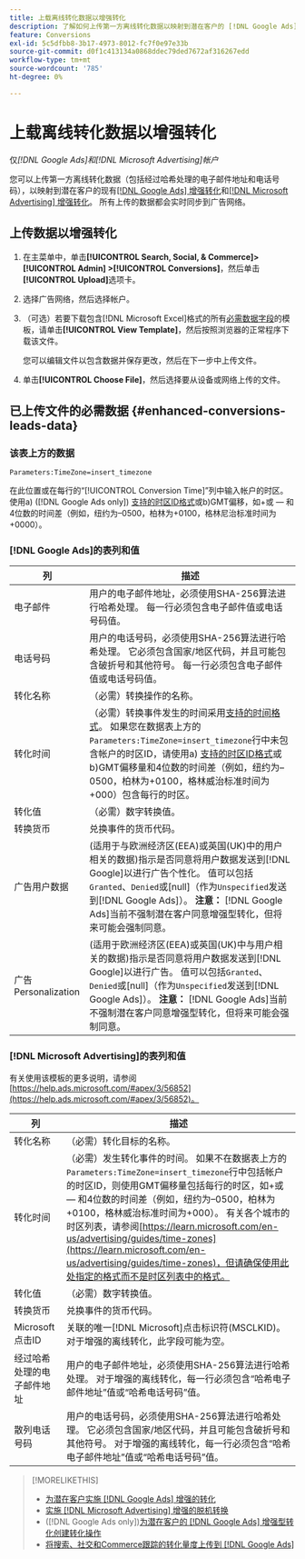 ```yaml
---
title: 上载离线转化数据以增强转化
description: 了解如何上传第一方离线转化数据以映射到潜在客户的 [!DNL Google Ads] 增强型转化和 [!DNL Microsoft Advertising] 增强型转化。
feature: Conversions
exl-id: 5c5dfbb8-3b17-4973-8012-fc7f0e97e33b
source-git-commit: d0f1c413134a0868ddec79ded7672af316267edd
workflow-type: tm+mt
source-wordcount: '785'
ht-degree: 0%

---
```


# 上载离线转化数据以增强转化

仅&#x200B;*[!DNL Google Ads]和[!DNL Microsoft Advertising]帐户*

您可以上传第一方离线转化数据（包括经过哈希处理的电子邮件地址和电话号码），以映射到潜在客户的现有[[!DNL Google Ads] 增强转化](/help/search-social-commerce/admin/conversion-metrics/conversion-action-google.md)和[[!DNL Microsoft Advertising] 增强转化](https://help.ads.microsoft.com/#apex/ads/en/60178)。 所有上传的数据都会实时同步到广告网络。

## 上传数据以增强转化

1. 在主菜单中，单击&#x200B;**[!UICONTROL Search, Social, & Commerce]> [!UICONTROL Admin] >[!UICONTROL Conversions]**，然后单击&#x200B;**[!UICONTROL Upload]**&#x200B;选项卡。

1. 选择广告网络，然后选择帐户。

1. （可选）若要下载包含[!DNL Microsoft Excel]格式的所有[必需数据字段](#enhanced-conversions-leads-data)的模板，请单击&#x200B;**[!UICONTROL View Template]**，然后按照浏览器的正常程序下载该文件。

   您可以编辑文件以包含数据并保存更改，然后在下一步中上传文件。

1. 单击&#x200B;**[!UICONTROL Choose File]**，然后选择要从设备或网络上传的文件。

## 已上传文件的必需数据 {#enhanced-conversions-leads-data}

### 该表上方的数据

`Parameters:TimeZone=insert_timezone`

在此位置或在每行的“[!UICONTROL Conversion Time]”列中输入帐户的时区。 使用a\) ([!DNL Google Ads only]) [支持的时区ID格式](https://developers.google.com/google-ads/api/data/codes-formats#timezone_ids)或b\)GMT偏移，如+或 — 和4位数的时间差（例如，纽约为–0500，柏林为+0100，格林尼治标准时间为+0000）。

### [!DNL Google Ads]的表列和值

| 列 | 描述 |
| ------ | ----------- |
| 电子邮件 | 用户的电子邮件地址，必须使用SHA-256算法进行哈希处理。 每一行必须包含电子邮件值或电话号码值。 |
| 电话号码 | 用户的电话号码，必须使用SHA-256算法进行哈希处理。 它必须包含国家/地区代码，并且可能包含破折号和其他符号。 每一行必须包含电子邮件值或电话号码值。 |
| 转化名称 | （必需）转换操作的名称。 |
| 转化时间 | （必需）转换事件发生的时间采用[支持的时间格式](https://support.google.com/google-ads/answer/7014069#prepare_data)。 如果您在数据表上方的`Parameters:TimeZone=insert_timezone`行中未包含帐户的时区ID，请使用a\) [支持的时区ID格式](https://developers.google.com/google-ads/api/data/codes-formats#timezone_ids)或b\)GMT偏移量和4位数的时间差（例如，纽约为–0500，柏林为+0100，格林威治标准时间为+000）包含每行的时区。 |
| 转化值 | （必需）数字转换值。 |
| 转换货币 | 兑换事件的货币代码。 |
| 广告用户数据 | (适用于与欧洲经济区(EEA)或英国(UK)中的用户相关的数据)指示是否同意将用户数据发送到[!DNL Google]以进行广告个性化。 值可以包括`Granted`、`Denied`或\[null\]（作为`Unspecified`发送到[!DNL Google Ads]）。 **注意：** [!DNL Google Ads]当前不强制潜在客户同意增强型转化，但将来可能会强制同意。 |
| 广告Personalization | (适用于欧洲经济区(EEA)或英国(UK)中与用户相关的数据)指示是否同意将用户数据发送到[!DNL Google]以进行广告。 值可以包括`Granted`、`Denied`或\[null\]（作为`Unspecified`发送到[!DNL Google Ads]）。 **注意：** [!DNL Google Ads]当前不强制潜在客户同意增强型转化，但将来可能会强制同意。 |

### [!DNL Microsoft Advertising]的表列和值

有关使用该模板的更多说明，请参阅[https://help.ads.microsoft.com/#apex/3/56852](https://help.ads.microsoft.com/#apex/3/56852)。

| 列 | 描述 |
| ------ | ----------- |
| 转化名称 | （必需）转化目标的名称。 |
| 转化时间 | （必需）发生转化事件的时间。 如果不在数据表上方的`Parameters:TimeZone=insert_timezone`行中包括帐户的时区ID，则使用GMT偏移量包括每行的时区，如+或 — 和4位数的时间差（例如，纽约为–0500，柏林为+0100，格林威治标准时间为+000）。 有关各个城市的时区列表，请参阅[https://learn.microsoft.com/en-us/advertising/guides/time-zones](https://learn.microsoft.com/en-us/advertising/guides/time-zones)，但请确保使用此处指定的格式而不是时区列表中的格式。 |
| 转化值 | （必需）数字转换值。 |
| 转换货币 | 兑换事件的货币代码。 |
| Microsoft点击ID | 关联的唯一[!DNL Microsoft]点击标识符(MSCLKID)。 对于增强的离线转化，此字段可能为空。 |
| 经过哈希处理的电子邮件地址 | 用户的电子邮件地址，必须使用SHA-256算法进行哈希处理。 对于增强的离线转化，每一行必须包含“哈希电子邮件地址”值或“哈希电话号码”值。 |
| 散列电话号码 | 用户的电话号码，必须使用SHA-256算法进行哈希处理。 它必须包含国家/地区代码，并且可能包含破折号和其他符号。 对于增强的离线转化，每一行必须包含“哈希电子邮件地址”值或“哈希电话号码”值。 |

>[!MORELIKETHIS]
>
>* [为潜在客户实施 [!DNL Google Ads] 增强的转化](/help/search-social-commerce/campaign-management/special-workflows/google-enhanced-conversions-leads.md)
>* [实施 [!DNL Microsoft Advertising] 增强的脱机转换](/help/search-social-commerce/campaign-management/special-workflows/microsoft-enhanced-conversions.md)
>* ([!DNL Google Ads only])[为潜在客户的 [!DNL Google Ads] 增强型转化创建转化操作](/help/search-social-commerce/admin/conversion-metrics/conversion-action-google.md)
>* [将搜索、社交和Commerce跟踪的转化量度上传到 [!DNL Google Ads]](/help/search-social-commerce/tools/conversion-metrics-upload-to-google.md)
